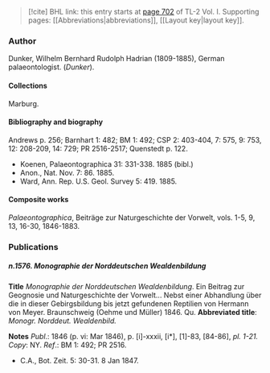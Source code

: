 > [!cite] BHL link: this entry starts at [page 702](https://www.biodiversitylibrary.org/item/103414#page/750/mode/1up) of TL-2 Vol. I.
> Supporting pages: [[Abbreviations|abbreviations]], [[Layout key|layout key]].

### Author

Dunker, Wilhelm Bernhard Rudolph Hadrian (1809-1885), German palaeontologist. (*Dunker*).

#### Collections

Marburg.

#### Bibliography and biography

Andrews p. 256; Barnhart 1: 482; BM 1: 492; CSP 2: 403-404, 7: 575, 9: 753, 12: 208-209, 14: 729; PR 2516-2517; Quenstedt p. 122.
- Koenen, Palaeontographica 31: 331-338. 1885 (bibl.)
- Anon., Nat. Nov. 7: 86. 1885.
- Ward, Ann. Rep. U.S. Geol. Survey 5: 419. 1885.

#### Composite works

*Palaeontographica*, Beiträge zur Naturgeschichte der Vorwelt, vols. 1-5, 9, 13, 16-30, 1846-1883.

### Publications

##### n.1576. Monographie der Norddeutschen Wealdenbildung

**Title**
*Monographie der Norddeutschen Wealdenbildung*. Ein Beitrag zur Geognosie und Naturgeschichte der Vorwelt... Nebst einer Abhandlung über die in dieser Gebirgsbildung bis jetzt gefundenen Reptilien von Hermann von Meyer. Braunschweig (Oehme und Müller) 1846. Qu.
**Abbreviated title**: *Monogr. Norddeut. Wealdenbild.*

**Notes**
*Publ*.: 1846 (p. vi: Mar 1846), p. \[i\]-xxxii, \[i\*\], \[1\]-83, \[84-86\], *pl. 1-21. Copy*: NY.
*Ref*.: BM 1: 492; PR 2516.
- C.A., Bot. Zeit. 5: 30-31. 8 Jan 1847.

